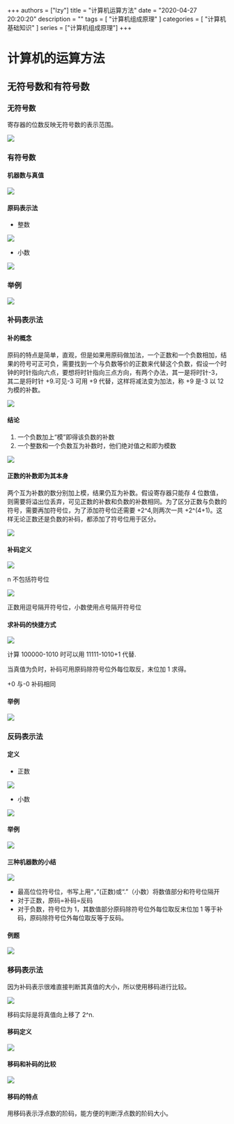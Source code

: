 +++
authors = ["lzy"]
title = "计算机运算方法"
date = "2020-04-27 20:20:20"
description = ""
tags = [
    "计算机组成原理"
]
categories = [
    "计算机基础知识"
]
series = ["计算机组成原理"]
+++

# 计算机的运算方法

## 无符号数和有符号数

### 无符号数

寄存器的位数反映无符号数的表示范围。

![](../static/F5NabEP2Ao9Nvex2ZN6c2uvnnpf.webp)

### 有符号数

#### 机器数与真值

![](../static/MPwsbOOfuo1MjzxHMvwcCVlfnkc.webp)

#### 原码表示法

- 整数

![](../static/CiR9b31zUoviAJxCGalcbDOZn9B.webp)

- 小数

![](../static/CxnnbZFXCo2TVmxxXFLcoTs1nXg.webp)

### 举例

![](../static/Jlubbih8uoUjkhxGnVtcxhqtnjP.webp)

### 补码表示法

#### 补的概念

原码的特点是简单，直观，但是如果用原码做加法，一个正数和一个负数相加，结果的符号可正可负，需要找到一个与负数等价的正数来代替这个负数，假设一个时钟的时针指向六点，要想将时针指向三点方向，有两个办法，其一是将时针-3，其二是将时针 +9.可见-3 可用 +9 代替，这样将减法变为加法，称 +9 是-3 以 12 为模的补数。

![](../static/DqDgbCfcMoQeOUxrbcScCsK5nmg.webp)

#### 结论

1. 一个负数加上“模”即得该负数的补数
2. 一个整数和一个负数互为补数时，他们绝对值之和即为模数

![](../static/AAf6bOTzvoBYChxWLu8cLkd8nId.webp)

#### 正数的补数即为其本身

两个互为补数的数分别加上模，结果仍互为补数。假设寄存器只能存 4 位数值，则需要将溢出位丢弃，可见正数的补数和负数的补数相同。为了区分正数与负数的符号，需要再加符号位，为了添加符号位还需要 +2^4,则两次一共 +2^(4+1)。这样无论正数还是负数的补码，都添加了符号位用于区分。

![](../static/AO9FbYZI8oyYHwxTl2McDudCnth.webp)

#### 补码定义

![](../static/ShQKbt5ndoGe3ix2r6Zcng6inFe.webp)

n 不包括符号位

![](../static/ETgWb5OFtopSVhxxhGyciLENnGb.webp)

正数用逗号隔开符号位，小数使用点号隔开符号位

#### 求补码的快捷方式

![](../static/IGydbeDJZoGZD1x4wpEcm4Vynib.webp)

计算 100000-1010 时可以用 11111-1010+1 代替.

当真值为负时，补码可用原码除符号位外每位取反，末位加 1 求得。

+0 与-0 补码相同

#### 举例

![](../static/QUjtbBDvEofG6WxkSBCcmqeRnhb.webp)

### 反码表示法

#### 定义

- 正数

![](../static/GDnhbBC7HoZ9trxMIBdcMQzJnJc.webp)

- 小数

![](../static/KRnabm5hEof5Y7xxgINcFdPjnU2.webp)

#### 举例

![](../static/NrwbbrntWoqTQdx0Bd3c4sDGnvf.webp)

#### 三种机器数的小结

![](../static/OUepb0FYLoDK07xHvE9cMkfUnHd.webp)

- 最高位位符号位，书写上用“，”(正数)或“.”（小数）将数值部分和符号位隔开
- 对于正数，原码=补码=反码
- 对于负数，符号位为 1，其数值部分原码除符号位外每位取反末位加 1 等于补码，原码除符号位外每位取反等于反码。

#### 例题

![](../static/IbjYbxcQHoeC3UxZSukcrL9Rnne.webp)

### 移码表示法

因为补码表示很难直接判断其真值的大小，所以使用移码进行比较。

![](../static/E6aVb9QyxoWjFvx02rGcjdyonZP.webp)

移码实际是将真值向上移了 2^n.

#### 移码定义

![](../static/Tt6JbBpZEoChaUxGKHiciz0NnHg.webp)

#### 移码和补码的比较

![](../static/IwsYbBEK3oZzysxHflJcgGARnuh.webp)

#### 移码的特点

用移码表示浮点数的阶码，能方便的判断浮点数的阶码大小。
